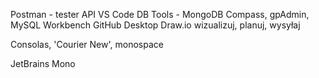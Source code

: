 Postman - tester API
VS Code
DB Tools - MongoDB Compass, gpAdmin, MySQL Workbench
GitHub Desktop
Draw.io wizualizuj, planuj, wysyłaj




Consolas, 'Courier New', monospace 

JetBrains Mono